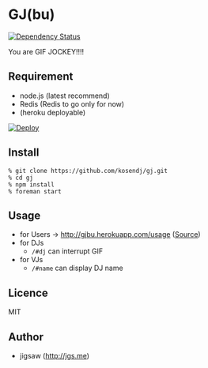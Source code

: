 GJ(bu)
====

[![Dependency Status](https://david-dm.org/kosendj/gj.svg?style=flat)](https://david-dm.org/kosendj/gj)

You are GIF JOCKEY!!!!

## Requirement

* node.js (latest recommend)
* Redis (Redis to go only for now)
* (heroku deployable)

[![Deploy](https://www.herokucdn.com/deploy/button.png)](https://heroku.com/deploy)

## Install

```
% git clone https://github.com/kosendj/gj.git
% cd gj
% npm install
% foreman start
```

## Usage

* for Users -> http://gjbu.herokuapp.com/usage ([Source](https://github.com/kosendj/gj/blob/master/views/usage.jade))
* for DJs
  * `/#dj` can interrupt GIF
* for VJs
  * `/#name` can display DJ name

## Licence

MIT

## Author

* jigsaw (http://jgs.me)
